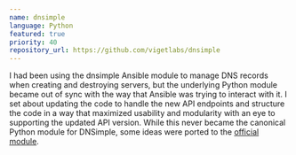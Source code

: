 ```yaml
---
name: dnsimple
language: Python
featured: true
priority: 40
repository_url: https://github.com/vigetlabs/dnsimple
---
```


I had been using the dnsimple Ansible module to manage DNS records when creating
and destroying servers, but the underlying Python module became out of sync with
the way that Ansible was trying to interact with it. I set about updating the
code to handle the new API endpoints and structure the code in a way that
maximized usability and modularity with an eye to supporting the updated API
version. While this never became the canonical Python module for DNSimple, some
ideas were ported to the
[official module][1].

[1]: https://github.com/onlyhavecans/dnsimple-python
